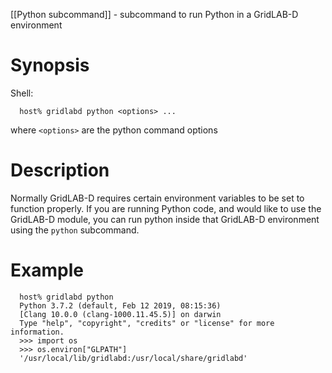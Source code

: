 [[Python subcommand]] - subcommand to run Python in a GridLAB-D environment

# Synopsis
Shell:
~~~
  host% gridlabd python <options> ...
~~~
where `<options>` are the python command options

# Description

Normally GridLAB-D requires certain environment variables to be set to function properly.  If you are running Python code, and would like to use the GridLAB-D module, you can run python inside that GridLAB-D environment using the `python` subcommand.

# Example
~~~
  host% gridlabd python
  Python 3.7.2 (default, Feb 12 2019, 08:15:36) 
  [Clang 10.0.0 (clang-1000.11.45.5)] on darwin
  Type "help", "copyright", "credits" or "license" for more information.
  >>> import os
  >>> os.environ["GLPATH"]
  '/usr/local/lib/gridlabd:/usr/local/share/gridlabd'
~~~
